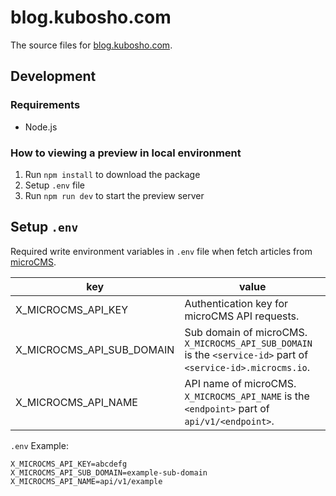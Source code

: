 # blog.kubosho.com

The source files for [blog.kubosho.com](blog.kubosho.com).

## Development

### Requirements

- Node.js

### How to viewing a preview in local environment

1. Run `npm install` to download the package
2. Setup `.env` file
3. Run `npm run dev` to start the preview server

## Setup `.env`

Required write environment variables in `.env` file when fetch articles from [microCMS](https://microcms.io/).

| key | value |
| --- | --- |
| X_MICROCMS_API_KEY | Authentication key for microCMS API requests. |
| X_MICROCMS_API_SUB_DOMAIN | Sub domain of microCMS. `X_MICROCMS_API_SUB_DOMAIN` is the `<service-id>` part of `<service-id>.microcms.io`. |
| X_MICROCMS_API_NAME | API name of microCMS. `X_MICROCMS_API_NAME` is the `<endpoint>` part of `api/v1/<endpoint>`. |

`.env` Example:

```
X_MICROCMS_API_KEY=abcdefg
X_MICROCMS_API_SUB_DOMAIN=example-sub-domain
X_MICROCMS_API_NAME=api/v1/example
```
